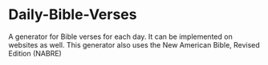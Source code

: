 # Daily-Bible-Verses
A generator for Bible verses for each day. It can be implemented on websites as well. This generator also uses the New American Bible, Revised Edition (NABRE)
